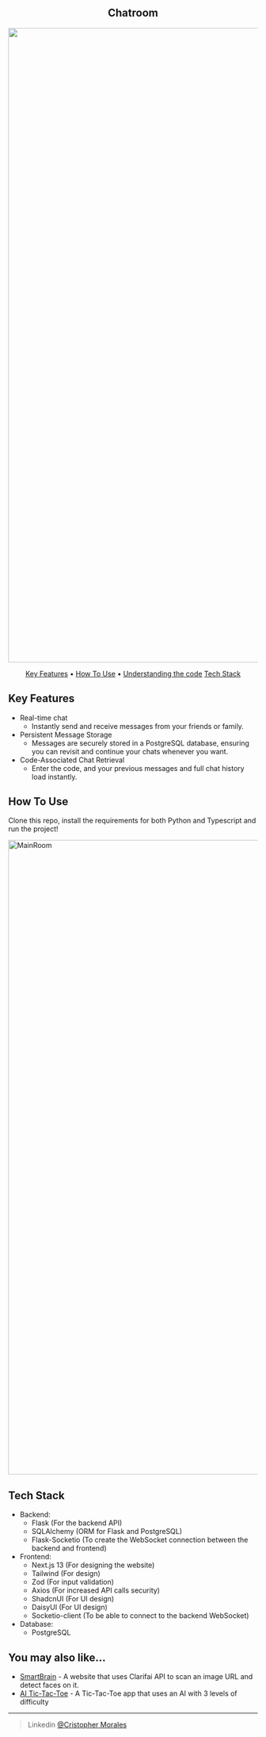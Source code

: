 <h2 align="center">Chatroom</h4>
<p align="center">
  <img width="1280" alt="ChatExample" src="https://github.com/CrisMorinaga/ChatRoom/assets/128830239/c7de7df8-853f-415c-bf03-b4f2b660851f">
</p>

<p align="center">
  <a href="#key-features">Key Features</a> •
  <a href="#how-to-use">How To Use</a> •
  <a href="#understanding-the-code">Understanding the code</a>
  <a href="#tech-stack">Tech Stack</a>
</p>


## Key Features

* Real-time chat
  - Instantly send and receive messages from your friends or family.
* Persistent Message Storage
  - Messages are securely stored in a PostgreSQL database, ensuring you can revisit and continue your chats whenever you want.
* Code-Associated Chat Retrieval
  - Enter the code, and your previous messages and full chat history load instantly.

## How To Use

Clone this repo, install the requirements for both Python and Typescript and run the project!

<img width="1280" alt="MainRoom" src="https://github.com/CrisMorinaga/ChatRoom/assets/128830239/b073b344-0f06-47a1-9257-4a1332af1564">

 
## Tech Stack

* Backend:
  - Flask (For the backend API)
  - SQLAlchemy (ORM for Flask and PostgreSQL)
  - Flask-Socketio (To create the WebSocket connection between the backend and frontend)
* Frontend:
  - Next.js 13 (For designing the website)
  - Tailwind (For design)
  - Zod (For input validation)
  - Axios (For increased API calls security)
  - ShadcnUI (For UI design)
  - DaisyUI (For UI design)
  - Socketio-client (To be able to connect to the backend WebSocket)
* Database:
  - PostgreSQL

## You may also like...

- [SmartBrain](https://github.com/CrisMorinaga/SmartBrain) - A website that uses Clarifai API to scan an image URL and detect faces on it.
- [AI Tic-Tac-Toe](https://github.com/CrisMorinaga/Tic-Tac-Toe) - A Tic-Tac-Toe app that uses an AI with 3 levels of difficulty

---

> Linkedin [@Cristopher Morales](www.linkedin.com/in/cristopher-morales-c)


